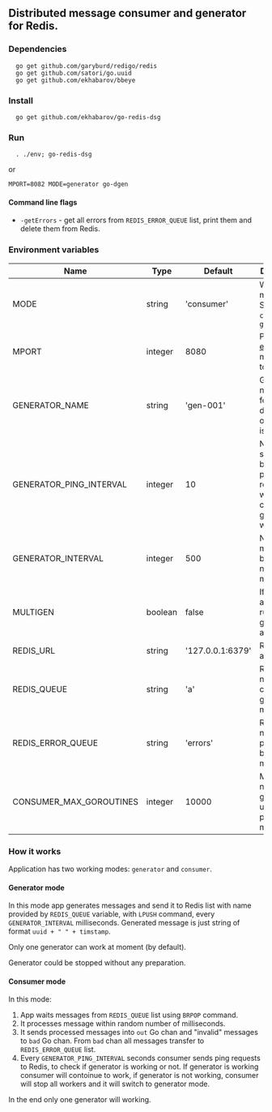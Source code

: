 ## Distributed message consumer and generator for Redis.

### Dependencies

```
  go get github.com/garyburd/redigo/redis
  go get github.com/satori/go.uuid 
  go get github.com/ekhabarov/bbeye
```

### Install
```
  go get github.com/ekhabarov/go-redis-dsg
```

### Run
```
  . ./env; go-redis-dsg 
```
or 
```
MPORT=8082 MODE=generator go-dgen
```

#### Command line flags
* `-getErrors` - get all errors from `REDIS_ERROR_QUEUE` list, print them and 
delete them from Redis.

### Environment variables
Name | Type | Default | Description
-----|------|---------|------------
MODE | string | 'consumer' | Working mode. Should be `consumer` or `generator` 
MPORT | integer | 8080 | Port for [expvarmon](https://github.com/divan/expvarmon) monitoring tool.
GENERATOR_NAME | string | 'gen-001' | Generator name. Used for determining of generator is working. 
GENERATOR_PING_INTERVAL | integer | 10 | Number of seconds between ping requests while checking is generator working.
GENERATOR_INTERVAL | integer | 500 | Number of milliseconds between new messages.
MULTIGEN | boolean | false | If `true`, allows to run several generators at time.
REDIS_URL | string | '127.0.0.1:6379' | Redis address.
REDIS_QUEUE | string | 'a' | Redis list name which contains generated messages.
REDIS_ERROR_QUEUE | string | 'errors' | Redis list name with processes but invalid messages. 
CONSUMER_MAX_GOROUTINES | integer | 10000 | Maximum number of goroutines using for processing messages.

### How it works
Application has two working modes: `generator` and `consumer`. 

#### Generator mode 
In this mode app generates messages and send it to Redis list with name 
provided by `REDIS_QUEUE` variable,  with `LPUSH` command, every 
`GENERATOR_INTERVAL` milliseconds. Generated message is just string of format 
`uuid + " " + timstamp`.

Only one generator can work at moment (by default).

Generator could be stopped without any preparation.

#### Consumer mode
In this mode:

1. App waits messages from `REDIS_QUEUE` list using `BRPOP` command.
1. It processes  message within random number of milliseconds.
1. It sends processed messages into `out` Go chan and "invalid" messages to 
`bad` Go chan. From `bad` chan all messages transfer to `REDIS_ERROR_QUEUE` list.
1. Every `GENERATOR_PING_INTERVAL` seconds consumer sends ping requests to Redis,
to check if generator is working or not. If generator is working consumer will 
contoinue to work, if generator is not working, consumer will stop all workers 
and it will switch to generator mode.

In the end only one generator will working.



